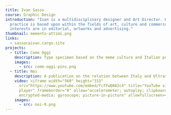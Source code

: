 ```yaml
---
title: Ivan Sasso
course: Graphic Design
introduction: "Ivan is a multidisciplinary designer and Art Director. His
  practice is based upon within the fields of art, culture and commerce: his
  interests are in editorial, artworks and advertising."
thumbnail: memento-attimi.png
links:
  - sassocaivan.cargo.site
projects:
  - title: Come Oggi
    description: Type specimen based on the meme culture and Italian politics.
    images:
      - src: come-oggi-pins.png
  - title: Noi
    description: A publication on the relation between Italy and Ultras Culture
    video: <iframe width="560" height="315"
      src="https://www.youtube.com/embed/fcfFwQ082c4" title="YouTube video
      player" frameborder="0" allow="accelerometer; autoplay; clipboard-write;
      encrypted-media; gyroscope; picture-in-picture" allowfullscreen></iframe>
    images:
      - src: noi-9.png
---
```

